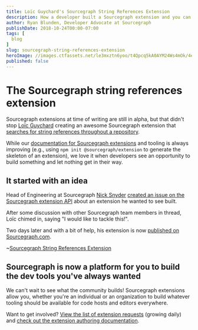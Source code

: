 ```yaml
---
title: Loïc Guychard's Sourcegraph String References Extension
description: How a developer built a Sourcegraph extension and you can too.
author: Ryan Blunden, Developer Advocate at Sourcegraph
publishDate: 2018-10-24T00:00-07:00
tags: [
  blog
]
slug: sourcegraph-string-references-extension
heroImage: //images.ctfassets.net/le3mxztn6yoo/t4Qpcq5kA0AYM24Ws4mOk/4edf5502a936bbec90c262fa00355aed/sourcegraph-mark.png
published: false
---
```


# The Sourcegraph string references extension

Sourcegraph extensions at time of writing are still in alpha, but that didn't stop [Loïc Guychard](https://github.com/lguychard) creating an awesome Sourcegraph extension that [searches for string references throughout a repository](https://github.com/lguychard/sourcegraph-string-references).

While our [documentation for Sourcegraph extensions](https://github.com/sourcegraph/sourcegraph-extension-docs/) and tooling is always improving (e.g., using `npm init @sourcegraph/extension` to generate the skeleton of an extension), we love it when developers see an opportunity to build something and let nothing get in their way.

## It started with an idea

Head of Engineering at Sourcegraph [Nick Snyder](https://github.com/nicksnyder) [created an issue on the Sourcegraph extension API](https://github.com/sourcegraph/sourcegraph-extension-api/issues/85) about an extension he wanted to see built.

After some discussion with other Sourcegraph team members in thread, Loïc chimed in, saying "I would like to tackle this!".

Two days later and with a bit of help, his extension is now [published on Sourcegraph.com](https://sourcegraph.com/extensions/lguychard/string-references).

~[Sourcegraph String References Extension](https://raw.githubusercontent.com/lguychard/sourcegraph-string-references/master/demo.gif)

## Sourcegraph is now a platform for you to build the dev tools you've always wanted

We can't wait to see what the community builds! Sourcegraph extensions allow you, whether you're an individual or an organization to build whatever tooling should be available for code hosts and editors everywhere.

Want to get involved? [View the list of extension requests](https://github.com/sourcegraph/sourcegraph-extension-api/issues?utf8=%E2%9C%93&q=is%3Aissue+is%3Aopen+label%3Aext-request+) (growing daily) and [check out the extension authoring documentation](https://github.com/sourcegraph/sourcegraph-extension-docs/).
